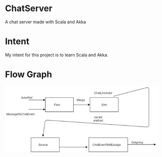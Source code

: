 # ChatServer
A chat server made with Scala and Akka

# Intent 
My intent for this project is to learn Scala and Akka.

# Flow Graph
![Alt text](FlowGraph.jpg?raw=true "Optional Title")
